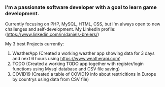 ### I'm a passionate software developer with a goal to learn game development.
Currently focusing on PHP, MySQL, HTML, CSS, but I'm always open to new challenges and self-development.
My LinkedIn profile: (https://www.linkedin.com/in/daniels-breiers/)

My 3 best Projects currently:
1. WeatherApp (Created a working weather app showing data for 3 days and next 6 hours using https://www.weatherapi.com)
2. TODO (Created a working TODO app together with register/login functions using Mysql database and CSV file saving)
3. COVID19 (Created a table of COVID19 info about restricitions in Europe by countrys using data from CSV file)

<!--
**TheCodRatchet/TheCodRatchet** is a ✨ _special_ ✨ repository because its `README.md` (this file) appears on your GitHub profile.

Here are some ideas to get you started:

- 🔭 I’m currently working on ...
- 🌱 I’m currently learning ...
- 👯 I’m looking to collaborate on ...
- 🤔 I’m looking for help with ...
- 💬 Ask me about ...
- 📫 How to reach me: ...
- 😄 Pronouns: ...
- ⚡ Fun fact: ...
-->
